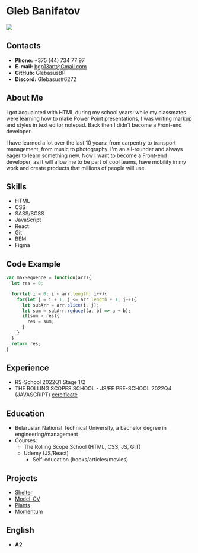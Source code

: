 # Gleb Banifatov

![](https://avatars.githubusercontent.com/u/60222037?s=400&u=b630e37e222c1d3699d0b574951456732da49495&v=)

## Contacts
- **Phone:** +375 (44) 734 77 97
- **E-mail:** bgp13art@Gmail.com
- **GitHub:**  GlebasusBP
- **Discord:** Glebasus#6272

## About Me
I got acquainted with HTML during my school years: while my classmates were learning how to make Power Point presentations, I was writing markup and styles in text editor notepad. Back then I didn’t become a Front-end developer.

I have learned a lot over the last 10 years: from carpentry to transport management, from music to photography. I'm an all-rounder and always eager to learn something new. Now I want to become a Front-end developer, as it will allow me to be part of cool teams, have mobility in my work and create products that millions of people will use.

## Skills
- HTML
- CSS
- SASS/SCSS
- JavaScript
- React
- Git
- BEM
- Figma

## Code Example
```javascript
var maxSequence = function(arr){
  let res = 0;

  for(let i = 0; i < arr.length; i++){
    for(let j = i + 1; j <= arr.length + 1; j++){
      let subArr = arr.slice(i, j);
      let sum = subArr.reduce((a, b) => a + b);
      if(sum > res){
        res = sum;
      }
    }
  }
  return res;
}
```
## Experience
- RS-School 2022Q1 Stage 1/2
- THE ROLLING SCOPES SCHOOL - JS/FE PRE-SCHOOL 2022Q4 (JAVASCRIPT)
  [cercificate](https://app.rs.school/certificate/u7gof7wc)

## Education
- Belarusian National Technical University, a bachelor degree in engineering/management
- Courses:
	- The Rolling Scope School (HTML, CSS, JS, GIT)
  - Udemy (JS/React)
	- Self-education (books/articles/movies)

## Projects

- [Shelter](https://GlebasusBP.github.io/Shelter/shelter-DOM/pages/main/main.html)
- [Model-CV](https://glebasusbp.github.io/Juliya-model-CV/Juliya-model/)
- [Plants](https://GlebasusBP.github.io/RSS-projects/plants/)
- [Momentum](https://GlebasusBP.github.io/RSS-projects/momentum/)


## English
- **A2**
